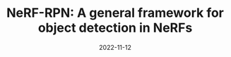 ---
title: "NeRF-RPN: A general framework for object detection in NeRFs"
collection: publications
permalink: /publication/2022-11-nerfrpn
excerpt: 'We propose the first significant object detection framework, NeRF-RPN, which directly operates on NeRF. Given a pre-trained NeRF model, NeRF-RPN aims to detect all bounding boxes of objects in a scene, without rendering the NeRF at any viewpoint.'
date: 2022-11-12
venue: 'Under Review'
paperurl: 'https://arxiv.org/abs/2211.11646'
imgurl: 'teaser-nerfrpn.jpeg'
show: true
authors:
  - name: Benran Hu
    link: 
    star: true
  - name: Junkai Huang
    link: 
    star: true
  - name: Yichen Liu
    link: 
    star: true
  - name: Yu-Wing Tai
    link: https://www.cse.ust.hk/admin/people/faculty/profile/yuwing
  - name: Chi-Keung Tang
    link: http://www.cs.ust.hk/~cktang/bio-sketch-review.htm
links:
  - name: paper
    link: ./assets/files/paper-nerfrpn.pdf
  - name: video
    link: https://www.youtube.com/watch?v=M8_4Ih1CJjE
---